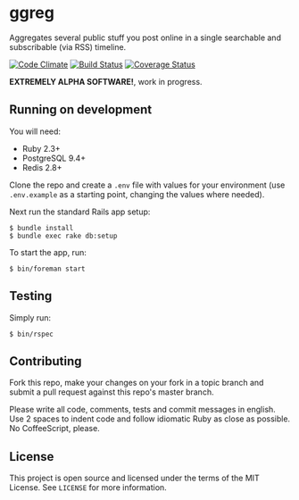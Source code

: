 # ggreg

Aggregates several public stuff you post online in a single searchable and subscribable (via RSS) timeline.

[![Code Climate](https://codeclimate.com/github/rtopitt/ggreg.png)](https://codeclimate.com/github/rtopitt/ggreg)
[![Build Status](https://travis-ci.org/rtopitt/ggreg.png?branch=master)](https://travis-ci.org/rtopitt/ggreg)
[![Coverage Status](https://coveralls.io/repos/rtopitt/ggreg/badge.png?branch=master)](https://coveralls.io/r/rtopitt/ggreg)

**EXTREMELY ALPHA SOFTWARE!**, work in progress.

## Running on development

You will need:

- Ruby 2.3+
- PostgreSQL 9.4+
- Redis 2.8+

Clone the repo and create a `.env` file with values for your environment (use `.env.example` as a starting point, changing the values where needed).

Next run the standard Rails app setup:

```
$ bundle install
$ bundle exec rake db:setup
```

To start the app, run:

```
$ bin/foreman start
```

## Testing

Simply run:

```
$ bin/rspec
```

## Contributing

Fork this repo, make your changes on your fork in a topic branch and submit a pull request against this repo's master branch.

Please write all code, comments, tests and commit messages in english. Use 2 spaces to indent code and follow idiomatic Ruby as close as possible. No CoffeeScript, please.

## License

This project is open source and licensed under the terms of the MIT License. See `LICENSE` for more information.

